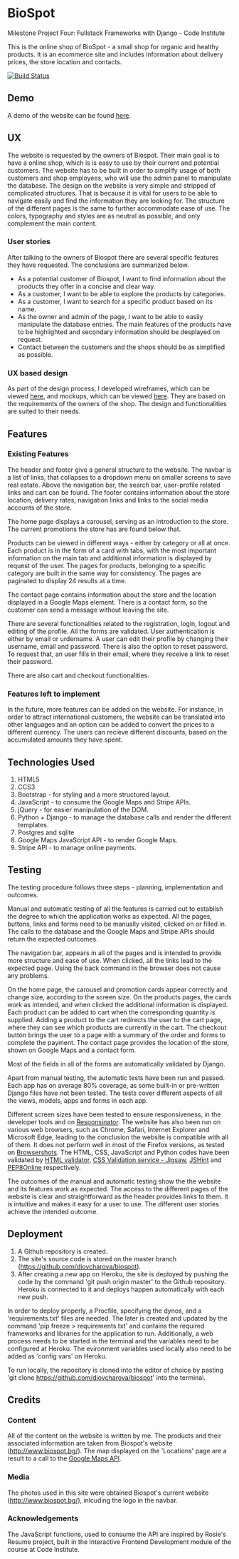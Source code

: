 # BioSpot
Milestone Project Four: Fullstack Frameworks with Django - Code Institute

This is the online shop of BioSpot - a small shop for organic and healthy products. It is an ecommerce site and includes information about delivery prices, the store location and contacts.

[![Build Status](https://travis-ci.org/diovcharova/biospot.svg?branch=master)](https://travis-ci.org/diovcharova/biospot)


## Demo 
A demo of the website can be found [here](https://biospot.herokuapp.com/).

## UX
The website is requested by the owners of Biospot. Their main goal is to have a online shop, which is is easy to use by their current and potential customers.
The website has to be built in order to simplify usage of both customers and shop employees, who will use the admin panel to manipulate the database. 
The design on the website is very simple and stripped of complicated structures. That is because it is vital for users to be able to navigate easily and find the information they are looking for. The structure of the different pages is the same to further accommodate ease of use. The colors, typography and styles are as neutral as possible, and only complement the main content.  

### User stories
After talking to the owners of Biospot there are several specific features they have requested. The conclusions are summarized below. 
* As a potential customer of Biospot, I want to find information about the products they offer in a concise and clear way.
* As a customer, I want to be able to explore the products by categories.
* As a customer, I want to search for a specific product based on its name.
* As the owner and admin of the page, I want to be able to easily manipulate the database entries. The main features of the products have to be highlighted and secondary information should be desplayed on request.
* Contact between the customers and the shops should be as simplified as possible. 

### UX based design
As part of the design process, I developed wireframes, which can be viewed [here](), and mockups, which can be viewed [here](). They are based on the requirements of the owners of the shop. The design and functionalities are suited to their needs.

## Features

### Existing Features
The header and footer give a general structure to the website. The navbar is a list of links, that collapses to a dropdown menu on smaller screens to save real estate. Above the navigation bar, the search bar, user-profile related links and cart can be found. The footer contains information about the store location, delivery rates, navigation links and links to the social media accounts of the store.

The home page displays a carousel, serving as an introduction to the store. The current promotions the store has are found below that. 

Products can be viewed in different ways - either by category or all at once. Each product is in the form of a card with tabs, with the most important information on the main tab and additional information is displayed by request of the user. The pages for products, belonging to a specific category are built in the same way for consistency. The pages are paginated to display 24 results at a time.

The contact page contains information about the store and the location displayed in a Google Maps element. There is a contact form, so the customer can send a message without leaving the site.

There are several functionalities related to the registration, login, logout and editing of the profile. All the forms are validated. User authentication is either by email or urdername. A user can edit their profile by changing their username, email and password. There is also the option to reset password. To request that, an user fills in their email, where they receive a link to reset their password.

There are also cart and checkout functionalities.

### Features left to implement
In the future, more features can be added on the website. For instance, in order to attract international customers, the website can be translated into other languages and an option can be added to convert the prices to a different currency. The users can recieve different discounts, based on the accumulated amounts they have spent.


## Technologies Used
1. HTML5
2. CCS3
3. Bootstrap - for styling and a more structured layout.
4. JavaScript - to consume the Google Maps and Stripe APIs.
5. jQuery - for easier manipulation of the DOM.
6. Python + Django - to manage the database calls and render the different templates.
7. Postgres and sqlite
8. Google Maps JavaScript API - to render Google Maps.
9. Stripe API - to manage online payments.


## Testing
The testing procedure follows three steps - planning, implementation and outcomes.

Manual and automatic testing of all the features is carried out to establish the degree to which the application works as expected. All the pages, buttons, links and forms need to be manually visited, clicked on or filled in. The calls to the database and the Google Maps and Stripe APIs should return the expected outcomes. 

The navigation bar, appears in all of the pages and is intended to provide more structure and ease of use. When clicked, all the links lead to the expected page. Using the back command in the browser does not cause any problems. 

On the home page, the carousel and promotion cards appear correctly and change size, according to the screen size. On the products pages, the cards work as intended, and when clicked the additional information is displayed. Each product can be added to cart when the corresponding quantity is supplied. Adding a product to the cart redirects the user to the cart page, where they can see which products are currently in the cart. The checkout button brings the user to a page with a summary of the order and forms to complete the payment. The contact page provides the location of the store, shown on Google Maps and a contact form. 

Most of the fields in all of the forms are automatically validated by Django.

Apart from manual testing, the automatic tests have been run and passed. Each app has on average 80% coverage, as some built-in or pre-written Django files have not been tested. The tests cover different aspects of all the views, models, apps and forms in each app.

Different screen sizes have been tested to ensure responsiveness, in the developer tools and on [Responsinator](https://www.responsinator.com/). The website has also been run on various web browsers, such as Chrome, Safari, Internet Explorer and Microsoft Edge, leading to the conclusion the website is compatible with all of them. It does not perform well in most of the Firefox versions, as tested on [Browsershots](http://browsershots.org/). The HTML, CSS, JavaScript and Python codes have been validated by [HTML validator](https://validator.w3.org/), [CSS Validation service - Jigsaw](https://jigsaw.w3.org/css-validator/), [JSHint](https://jshint.com/) and [PEP8Online](http://pep8online.com/) respectively.

The outcomes of the manual and automatic testing show the the website and its features work as expected. The access to the different pages of the website is clear and straightforward as the header provides links to them. It is intuitive and makes it easy for a user to use. The different user stories achieve the intended outcome. 


## Deployment
1. A Github repository is created.
2. The site's source code is stored on the master branch (https://github.com/diovcharova/biospot).
3. After creating a new app on Heroku, the site is deployed by pushing the code by the command 'git push origin master' to the Github repository. Heroku is connected to it and deploys happen automatically with each new push. 

In order to deploy properly, a Procfile, specifying the dynos, and a 'requirements.txt' files are needed. The later is created and updated by the command 'pip freeze > requirements.txt' and contains the required frameworks and libraries for the application to run. Additionally, a web process needs to be started in the terminal and the variables need to be configured at Heroku. The evironment variables used locally also need to be added as 'config vars' on Heroku.

To run locally, the repository is cloned into the editor of choice by pasting 'git clone https://github.com/diovcharova/biospot' into the terminal.

## Credits

### Content
All of the content on the website is written by me. The products and their associated information are taken from Biospot's website (http://www.biospot.bg/). The map displayed on the 'Locations' page are a result to a call to the [Google Maps API](https://developers.google.com/maps/documentation/javascript/tutorial).
### Media
The photos used in this site were obtained Biospot's current website (http://www.biospot.bg/), inlcuding the logo in the navbar. 
### Acknowledgements 
The JavaScript functions, used to consume the API are inspired by Rosie's Resume project, built in the Interactive Frontend Development module of the course at Code Institute. 


